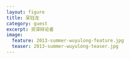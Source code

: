 ```yaml
---
layout: figure
title: 吴钰龙
category: guest
excerpt: 资深辩论者
image:
  feature: 2013-summer-wuyulong-feature.jpg
  teaser: 2013-summer-wuyulong-teaser.jpg
---
```



